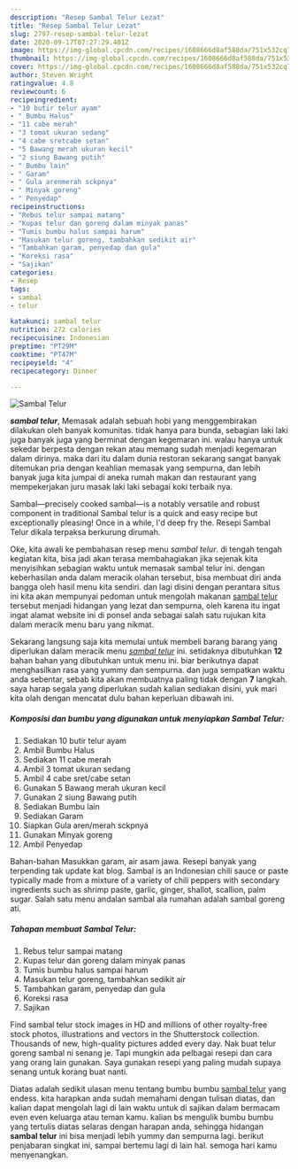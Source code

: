 ```yaml
---
description: "Resep Sambal Telur Lezat"
title: "Resep Sambal Telur Lezat"
slug: 2797-resep-sambal-telur-lezat
date: 2020-09-17T07:27:29.401Z
image: https://img-global.cpcdn.com/recipes/1608666d8af588da/751x532cq70/sambal-telur-foto-resep-utama.jpg
thumbnail: https://img-global.cpcdn.com/recipes/1608666d8af588da/751x532cq70/sambal-telur-foto-resep-utama.jpg
cover: https://img-global.cpcdn.com/recipes/1608666d8af588da/751x532cq70/sambal-telur-foto-resep-utama.jpg
author: Steven Wright
ratingvalue: 4.8
reviewcount: 6
recipeingredient:
- "10 butir telur ayam"
- " Bumbu Halus"
- "11 cabe merah"
- "3 tomat ukuran sedang"
- "4 cabe sretcabe setan"
- "5 Bawang merah ukuran kecil"
- "2 siung Bawang putih"
- " Bumbu lain"
- " Garam"
- " Gula arenmerah sckpnya"
- " Minyak goreng"
- " Penyedap"
recipeinstructions:
- "Rebus telur sampai matang"
- "Kupas telur dan goreng dalam minyak panas"
- "Tumis bumbu halus sampai harum"
- "Masukan telur goreng, tambahkan sedikit air"
- "Tambahkan garam, penyedap dan gula"
- "Koreksi rasa"
- "Sajikan"
categories:
- Resep
tags:
- sambal
- telur

katakunci: sambal telur 
nutrition: 272 calories
recipecuisine: Indonesian
preptime: "PT29M"
cooktime: "PT47M"
recipeyield: "4"
recipecategory: Dinner

---
```



![Sambal Telur](https://img-global.cpcdn.com/recipes/1608666d8af588da/751x532cq70/sambal-telur-foto-resep-utama.jpg)

<b><i>sambal telur</i></b>, Memasak adalah sebuah hobi yang menggembirakan dilakukan oleh banyak komunitas. tidak hanya para bunda, sebagian laki laki juga banyak juga yang berminat dengan kegemaran ini. walau hanya untuk sekedar berpesta dengan rekan atau memang sudah menjadi kegemaran dalam dirinya. maka dari itu dalam dunia restoran sekarang sangat banyak ditemukan pria dengan keahlian memasak yang sempurna, dan lebih banyak juga kita jumpai di aneka rumah makan dan restaurant yang mempekerjakan juru masak laki laki sebagai koki terbaik nya.

Sambal—precisely cooked sambal—is a notably versatile and robust component in traditional Sambal telur is a quick and easy recipe but exceptionally pleasing! Once in a while, I&#39;d deep fry the. Resepi Sambal Telur dikala terpaksa berkurung dirumah.

Oke, kita awali ke pembahasan resep menu <i>sambal telur</i>. di tengah tengah kegiatan kita, bisa jadi akan terasa membahagiakan jika sejenak kita menyisihkan sebagian waktu untuk memasak sambal telur ini. dengan keberhasilan anda dalam meracik olahan tersebut, bisa membuat diri anda bangga oleh hasil menu kita sendiri. dan lagi disini dengan perantara situs ini kita akan mempunyai pedoman untuk mengolah makanan <u>sambal telur</u> tersebut menjadi hidangan yang lezat dan sempurna, oleh karena itu ingat ingat alamat website ini di ponsel anda sebagai salah satu rujukan kita dalam meracik menu baru yang nikmat.


Sekarang langsung saja kita memulai untuk membeli barang barang yang diperlukan dalam meracik menu <u><i>sambal telur</i></u> ini. setidaknya dibutuhkan <b>12</b> bahan bahan yang dibutuhkan untuk menu ini. biar berikutnya dapat menghasilkan rasa yang yummy dan sempurna. dan juga sempatkan waktu anda sebentar, sebab kita akan membuatnya paling tidak dengan <b>7</b> langkah. saya harap segala yang diperlukan sudah kalian sediakan disini, yuk mari kita olah dengan mencatat dulu bahan keperluan dibawah ini.

<!--inarticleads1-->

##### Komposisi dan bumbu yang digunakan untuk menyiapkan Sambal Telur:

1. Sediakan 10 butir telur ayam
1. Ambil  Bumbu Halus
1. Sediakan 11 cabe merah
1. Ambil 3 tomat ukuran sedang
1. Ambil 4 cabe sret/cabe setan
1. Gunakan 5 Bawang merah ukuran kecil
1. Gunakan 2 siung Bawang putih
1. Sediakan  Bumbu lain
1. Sediakan  Garam
1. Siapkan  Gula aren/merah sckpnya
1. Gunakan  Minyak goreng
1. Ambil  Penyedap


Bahan-bahan Masukkan garam, air asam jawa. Resepi banyak yang terpending tak update kat blog. Sambal is an Indonesian chili sauce or paste typically made from a mixture of a variety of chili peppers with secondary ingredients such as shrimp paste, garlic, ginger, shallot, scallion, palm sugar. Salah satu menu andalan sambal ala rumahan adalah sambal goreng ati. 

<!--inarticleads2-->

##### Tahapan membuat Sambal Telur:

1. Rebus telur sampai matang
1. Kupas telur dan goreng dalam minyak panas
1. Tumis bumbu halus sampai harum
1. Masukan telur goreng, tambahkan sedikit air
1. Tambahkan garam, penyedap dan gula
1. Koreksi rasa
1. Sajikan


Find sambal telur stock images in HD and millions of other royalty-free stock photos, illustrations and vectors in the Shutterstock collection. Thousands of new, high-quality pictures added every day. Nak buat telur goreng sambal ni senang je. Tapi mungkin ada pelbagai resepi dan cara yang orang lain gunakan. Saya gunakan resepi yang paling mudah supaya senang untuk korang buat nanti. 

Diatas adalah sedikit ulasan menu tentang bumbu bumbu <u>sambal telur</u> yang endess. kita harapkan anda sudah memahami dengan tulisan diatas, dan kalian dapat mengolah lagi di lain waktu untuk di sajikan dalam bermacam even even keluarga atau teman kamu. kalian bs mengulik bumbu bumbu yang tertulis diatas selaras dengan harapan anda, sehingga hidangan <b>sambal telur</b> ini bisa menjadi lebih yummy dan sempurna lagi. berikut penjabaran singkat ini, sampai bertemu lagi di lain hal. semoga hari kamu menyenangkan.
